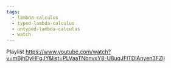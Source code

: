 ```yaml
---
tags:
  - lambda-calculus
  - typed-lambda-calculus
  - untyped-lambda-calculus
  - watch
---
```


Playlist https://www.youtube.com/watch?v=mBjhDyHFqJY&list=PLVaaTNbnvxY8-U8uqJFlTDlAnyen3FZlj